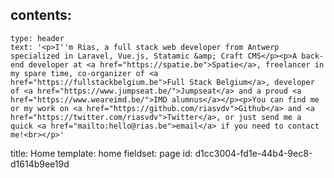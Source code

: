 contents:
  -
    type: header
    text: '<p>I''m Rias, a full stack web developer from Antwerp specialized in Laravel, Vue.js, Statamic &amp; Craft CMS</p><p>A back-end developer at <a href="https://spatie.be">Spatie</a>, freelancer in my spare time, co-organizer of <a href="https://fullstackbelgium.be">Full Stack Belgium</a>, developer of <a href="https://www.jumpseat.be/">Jumpseat</a> and a proud <a href="https://www.weareimd.be/">IMD alumnus</a></p><p>You can find me or my work on <a href="https://github.com/riasvdv">Github</a> and <a href="https://twitter.com/riasvdv">Twitter</a>, or just send me a quick <a href="mailto:hello@rias.be">email</a> if you need to contact me!<br></p>'
title: Home
template: home
fieldset: page
id: d1cc3004-fd1e-44b4-9ec8-d1614b9ee19d
